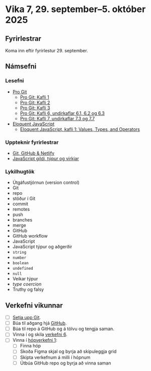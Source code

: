 # Vika 7, 29. september–5. október 2025

## Fyrirlestrar

Koma inn eftir fyrirlestur 29. september.

## Námsefni

### Lesefni

- [Pro Git](https://git-scm.com/book/en/v2)
  - [Pro Git: Kafli 1](https://git-scm.com/book/en/v2/Getting-Started-About-Version-Control)
  - [Pro Git: Kafli 2](https://git-scm.com/book/en/v2/Git-Basics-Getting-a-Git-Repository)
  - [Pro Git: Kafli 3](https://git-scm.com/book/en/v2/Git-Branching-Branches-in-a-Nutshell)
  - [Pro Git: Kafli 6, undirkaflar 6.1, 6.2 og 6.3](https://git-scm.com/book/en/v2/GitHub-Account-Setup-and-Configuration)
  - [Pro Git: Kafli 7, undirkaflar 7.3 og 7.7](https://git-scm.com/book/en/v2/Git-Tools-Stashing-and-Cleaning)
- [Eloquent JavaScript](https://eloquentjavascript.net/)
  - [Eloquent JavaScript, kafli 1: Values, Types, and Operators](https://eloquentjavascript.net/01_values.html)

### Uppteknir fyrirlestrar

- [Git, GitHub & Netlify](../namsefni/22.git/)
- [JavaScript gildi, týpur og virkjar](../namsefni/23.js-gildi-typur-virkjar/)

### Lykilhugtök

- Útgáfustjórnun (version control)
- Git
- repo
- stöður í Git
- commit
- remotes
- push
- branches
- merge
- GitHub
- GitHub workflow
- JavaScript
- JavaScript týpur og aðgerðir
- `string`
- `number`
- `boolean`
- `undefined`
- `null`
- Veikar týpur
- _type coercion_
- Truthy og falsy

## Verkefni vikunnar

- [ ] [Setja upp Git](https://git-scm.com/download/).
- [ ] Búa til aðgang hjá [GitHub](https://github.com/).
- [ ] Búa til repo á GitHub og á tölvu og tengja saman.
- [ ] Vinna í og skila [verkefni 6](https://github.com/vefforritun/vef1-2025-v6).
- [ ] Vinna í [hópverkefni 1](https://github.com/vefforritun/vef1-2025-h1):
  - [ ] Finna hóp
  - [ ] Skoða Figma skjal og byrja að skipuleggja grid
  - [ ] Skipta verkefnum á milli í hópnum
  - [ ] Útbúa GitHub repo og byrja að vinna saman
